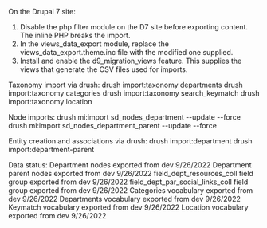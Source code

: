 On the Drupal 7 site:
1. Disable the php filter module on the D7 site before exporting content. The inline PHP breaks the import.
2. In the views_data_export module, replace the views_data_export.theme.inc file with the modified one supplied.
3. Install and enable the d9_migration_views feature.  This supplies the views that generate the CSV files used for imports.

Taxonomy import via drush:
drush import:taxonomy departments
drush import:taxonomy categories
drush import:taxonomy search_keymatch
drush import:taxonomy location

Node imports:
drush mi:import sd_nodes_department --update --force
drush mi:import sd_nodes_department_parent --update --force

Entity creation and associations via drush:
drush import:department
drush import:department-parent

Data status:
Department nodes exported from dev 9/26/2022
Department parent nodes exported from dev 9/26/2022
field_dept_resources_coll field group exported from dev 9/26/2022
field_dept_par_social_links_coll field group exported from dev 9/26/2022
Categories vocabulary exported from dev 9/26/2022
Departments vocabulary exported from dev 9/26/2022
Keymatch vocabulary exported from dev 9/26/2022
Location vocabulary exported from dev 9/26/2022
